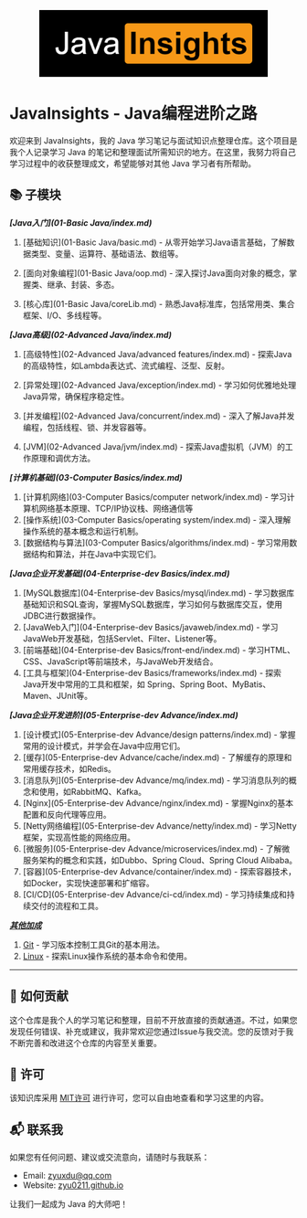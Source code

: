 <p align="center">
  <img src="imgs/logo.png" alt="JavaInsights Logo height="200" width="400"">
</p>

# JavaInsights - Java编程进阶之路

欢迎来到 JavaInsights，我的 Java 学习笔记与面试知识点整理仓库。这个项目是我个人记录学习 Java 的笔记和整理面试所需知识的地方。在这里，我努力将自己学习过程中的收获整理成文，希望能够对其他 Java 学习者有所帮助。

## :books: 子模块

***[Java入门](01-Basic Java/index.md)***

1. [基础知识](01-Basic Java/basic.md) - 从零开始学习Java语言基础，了解数据类型、变量、运算符、基础语法、数组等。

2. [面向对象编程](01-Basic Java/oop.md) - 深入探讨Java面向对象的概念，掌握类、继承、封装、多态。

3. [核心库](01-Basic Java/coreLib.md) - 熟悉Java标准库，包括常用类、集合框架、I/O、多线程等。

***[Java高级](02-Advanced Java/index.md)***

1. [高级特性](02-Advanced Java/advanced features/index.md) - 探索Java的高级特性，如Lambda表达式、流式编程、泛型、反射。

2. [异常处理](02-Advanced Java/exception/index.md) - 学习如何优雅地处理Java异常，确保程序稳定性。

3. [并发编程](02-Advanced Java/concurrent/index.md) - 深入了解Java并发编程，包括线程、锁、并发容器等。

4. [JVM](02-Advanced Java/jvm/index.md) - 探索Java虚拟机（JVM）的工作原理和调优方法。

***[计算机基础](03-Computer Basics/index.md)***

1. [计算机网络](03-Computer Basics/computer network/index.md) - 学习计算机网络基本原理、TCP/IP协议栈、网络通信等
2. [操作系统](03-Computer Basics/operating system/index.md) - 深入理解操作系统的基本概念和运行机制。
3. [数据结构与算法](03-Computer Basics/algorithms/index.md) - 学习常用数据结构和算法，并在Java中实现它们。

***[Java企业开发基础](04-Enterprise-dev Basics/index.md)***

1. [MySQL数据库](04-Enterprise-dev Basics/mysql/index.md) - 学习数据库基础知识和SQL查询，掌握MySQL数据库，学习如何与数据库交互，使用JDBC进行数据操作。
2. [JavaWeb入门](04-Enterprise-dev Basics/javaweb/index.md) - 学习JavaWeb开发基础，包括Servlet、Filter、Listener等。
3. [前端基础](04-Enterprise-dev Basics/front-end/index.md) - 学习HTML、CSS、JavaScript等前端技术，与JavaWeb开发结合。
4. [工具与框架](04-Enterprise-dev Basics/frameworks/index.md) - 探索Java开发中常用的工具和框架，如 Spring、Spring Boot、MyBatis、Maven、JUnit等。

***[Java企业开发进阶](05-Enterprise-dev Advance/index.md)***

1. [设计模式](05-Enterprise-dev Advance/design patterns/index.md) - 掌握常用的设计模式，并学会在Java中应用它们。
2. [缓存](05-Enterprise-dev Advance/cache/index.md) - 了解缓存的原理和常用缓存技术，如Redis。
3. [消息队列](05-Enterprise-dev Advance/mq/index.md) - 学习消息队列的概念和使用，如RabbitMQ、Kafka。
4. [Nginx](05-Enterprise-dev Advance/nginx/index.md) - 掌握Nginx的基本配置和反向代理等应用。
5. [Netty网络编程](05-Enterprise-dev Advance/netty/index.md) - 学习Netty框架，实现高性能的网络应用。
6. [微服务](05-Enterprise-dev Advance/microservices/index.md) - 了解微服务架构的概念和实践，如Dubbo、Spring Cloud、Spring Cloud Alibaba。
7. [容器](05-Enterprise-dev Advance/container/index.md) - 探索容器技术，如Docker，实现快速部署和扩缩容。
8. [CI/CD](05-Enterprise-dev Advance/ci-cd/index.md) - 学习持续集成和持续交付的流程和工具。

***[其他加成](06-Other/index.md)***

1. [Git](06-Other/git/index.md) - 学习版本控制工具Git的基本用法。
2. [Linux](06-Other/linux/index.md) - 探索Linux操作系统的基本命令和使用。

******

## :muscle: 如何贡献

这个仓库是我个人的学习笔记和整理，目前不开放直接的贡献通道。不过，如果您发现任何错误、补充或建议，我非常欢迎您通过Issue与我交流。您的反馈对于我不断完善和改进这个仓库的内容至关重要。

## :scroll: 许可

该知识库采用 [MIT许可](LICENSE) 进行许可，您可以自由地查看和学习这里的内容。

## :mailbox_with_mail: 联系我

如果您有任何问题、建议或交流意向，请随时与我联系：

- Email: zyuxdu@qq.com
- Website: [zyu0211.github.io](https://zyu0211.github.io)

让我们一起成为 Java 的大师吧！
